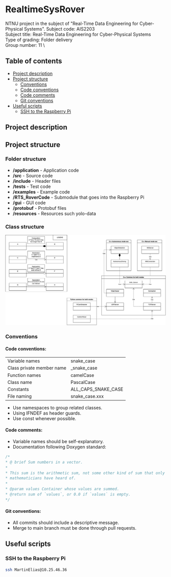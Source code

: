 # RealtimeSysRover

NTNU project in the subject of "Real-Time Data Engineering for Cyber-Physical Systems".
Subject code: AIS2203 \
Subject title: Real-Time Data Engineering for Cyber-Physical Systems \
Type of grading: Folder delivery \
Group number: 11 \

## Table of contents

- [Project description](#project-description)
- [Project structure](#project-structure)
  - [Conventions](#conventions)
  - [Code conventions](#code-conventions)
  - [Code comments](#code-comments)
  - [Git conventions](#git-conventions)
- [Useful scripts](#useful-scripts)
  - [SSH to the Raspberry Pi](#ssh-to-the-raspberry-pi)

## Project description

## Project structure

### Folder structure
* **/application** - Application code
* **/src** - Source code
* **/include** - Header files
* **/tests** - Test code
* **/examples** - Example code
* **/RTS_RoverCode** - Submodule that goes into the Raspberry Pi
* **/gui** - GUI code
* **/protobuf** - Protobuf files
* **/resources** - Resources such yolo-data

### Class structure
![img.svg](doc/images/uml_class_diagram.png)

### Conventions

#### Code conventions:

|                           |                     |
|---------------------------|---------------------|
| Variable names            | snake_case          |
| Class private member name | _snake_case         |
| Function names            | camelCase           |  
| Class name                | PascalCase          |
| Constants                 | ALL_CAPS_SNAKE_CASE |
| File naming               | snake_case.xxx      |

* Use namespaces to group related classes.
* Using IFNDEF as header guards.
* Use const whenever possible.

#### Code comments:
* Variable names should be self-explanatory.
* Documentation following Doxygen standard:
``` c++
/*
* @ brief Sum numbers in a vector.
* 
* This sum is the arithmetic sum, not some other kind of sum that only
* mathematicians have heard of.
* 
* @param values Container whose values are summed.
* @return sum of `values`, or 0.0 if `values` is empty.
*/
```

#### Git conventions:
* All commits should include a descriptive message.
* Merge to main branch must be done through pull requests.
    


## Useful scripts

### SSH to the Raspberry Pi
``` bash
ssh MartinElias@10.25.46.36
```


